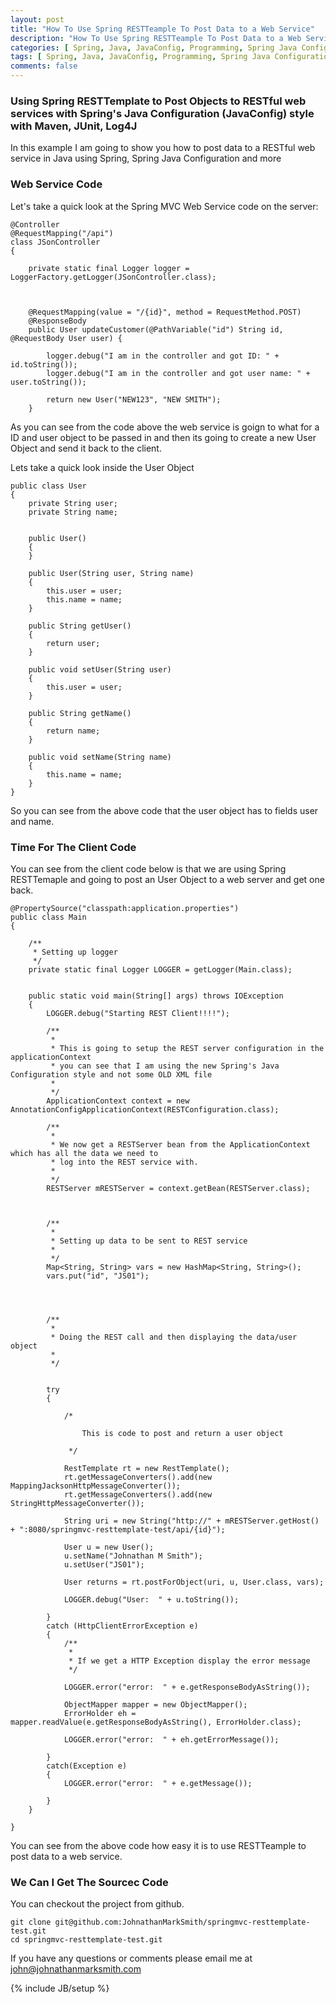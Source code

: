 ```yaml
---
layout: post
title: "How To Use Spring RESTTeample To Post Data to a Web Service"
description: "How To Use Spring RESTTeample To Post Data to a Web Service"
categories: [ Spring, Java, JavaConfig, Programming, Spring Java Configuration, Spring MVC, Web, REST, RESTTemplate ]
tags: [ Spring, Java, JavaConfig, Programming, Spring Java Configuration, Spring MVC, Web, REST, RESTTemplate ]
comments: false
---
```


###  Using Spring RESTTemplate to Post Objects to RESTful web services with Spring's Java Configuration (JavaConfig) style with Maven, JUnit, Log4J


In this example I am going to show you how to post data to a RESTful web service in Java using Spring, Spring Java Configuration and more


### Web Service Code

Let's take a quick look at the Spring MVC Web Service code on the server:

    @Controller
    @RequestMapping("/api")
    class JSonController
    {

        private static final Logger logger = LoggerFactory.getLogger(JSonController.class);



        @RequestMapping(value = "/{id}", method = RequestMethod.POST)
        @ResponseBody
        public User updateCustomer(@PathVariable("id") String id, @RequestBody User user) {

            logger.debug("I am in the controller and got ID: " + id.toString());
            logger.debug("I am in the controller and got user name: " + user.toString());

            return new User("NEW123", "NEW SMITH");
        }


As you can see from the code above the web service is goign to what for a ID and user object to be passed in and then its going to create a new User Object and send it back to the client.

Lets take a quick look inside the User Object

    public class User
    {
        private String user;
        private String name;


        public User()
        {
        }

        public User(String user, String name)
        {
            this.user = user;
            this.name = name;
        }

        public String getUser()
        {
            return user;
        }

        public void setUser(String user)
        {
            this.user = user;
        }

        public String getName()
        {
            return name;
        }

        public void setName(String name)
        {
            this.name = name;
        }
    }

So you can see from the above code that the user object has to fields user and name.



### Time For The Client Code

You can see from the client code below is that we are using Spring RESTTemaple and going to post an User Object to a web server and get one back.


    @PropertySource("classpath:application.properties")
    public class Main
    {

        /**
         * Setting up logger
         */
        private static final Logger LOGGER = getLogger(Main.class);


        public static void main(String[] args) throws IOException
        {
            LOGGER.debug("Starting REST Client!!!!");

            /**
             *
             * This is going to setup the REST server configuration in the applicationContext
             * you can see that I am using the new Spring's Java Configuration style and not some OLD XML file
             *
             */
            ApplicationContext context = new AnnotationConfigApplicationContext(RESTConfiguration.class);

            /**
             *
             * We now get a RESTServer bean from the ApplicationContext which has all the data we need to
             * log into the REST service with.
             *
             */
            RESTServer mRESTServer = context.getBean(RESTServer.class);



            /**
             *
             * Setting up data to be sent to REST service
             *
             */
            Map<String, String> vars = new HashMap<String, String>();
            vars.put("id", "JS01");




            /**
             *
             * Doing the REST call and then displaying the data/user object
             *
             */


            try
            {

                /*

                    This is code to post and return a user object

                 */

                RestTemplate rt = new RestTemplate();
                rt.getMessageConverters().add(new MappingJacksonHttpMessageConverter());
                rt.getMessageConverters().add(new StringHttpMessageConverter());

                String uri = new String("http://" + mRESTServer.getHost() + ":8080/springmvc-resttemplate-test/api/{id}");

                User u = new User();
                u.setName("Johnathan M Smith");
                u.setUser("JS01");

                User returns = rt.postForObject(uri, u, User.class, vars);

                LOGGER.debug("User:  " + u.toString());

            }
            catch (HttpClientErrorException e)
            {
                /**
                 *
                 * If we get a HTTP Exception display the error message
                 */

                LOGGER.error("error:  " + e.getResponseBodyAsString());

                ObjectMapper mapper = new ObjectMapper();
                ErrorHolder eh = mapper.readValue(e.getResponseBodyAsString(), ErrorHolder.class);

                LOGGER.error("error:  " + eh.getErrorMessage());

            }
            catch(Exception e)
            {
                LOGGER.error("error:  " + e.getMessage());

            }
        }

    }


You can see from the above code how easy it is to use RESTTeample to post data to a web service.


### We Can I Get The Sourcec Code

You can checkout the project from github.

    git clone git@github.com:JohnathanMarkSmith/springmvc-resttemplate-test.git
    cd springmvc-resttemplate-test.git




If you have any questions or comments please email me at <a href="mailto:john@johnathanmarksmith.com">john@johnathanmarksmith.com</a>

{% include JB/setup %}
